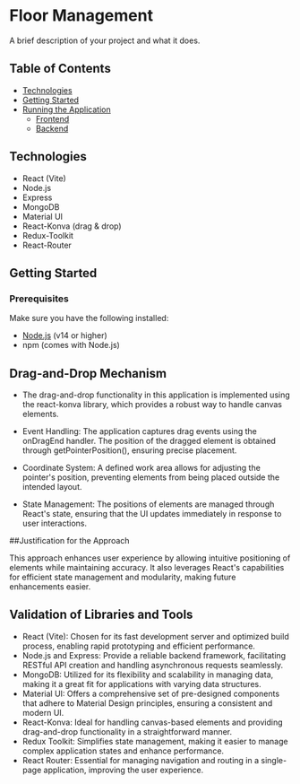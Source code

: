 # Floor Management

A brief description of your project and what it does.

## Table of Contents

- [Technologies](#technologies)
- [Getting Started](#getting-started)
- [Running the Application](#running-the-application)
  - [Frontend](#frontend)
  - [Backend](#backend)


## Technologies

- React (Vite)
- Node.js
- Express
- MongoDB 
- Material UI
- React-Konva (drag & drop)
- Redux-Toolkit
- React-Router
  

## Getting Started

### Prerequisites

Make sure you have the following installed:

- [Node.js](https://nodejs.org/) (v14 or higher)
- npm (comes with Node.js)



## Drag-and-Drop Mechanism
- The drag-and-drop functionality in this application is implemented using the react-konva library, which provides a robust way to handle canvas elements.

- Event Handling: The application captures drag events using the onDragEnd handler. The position of the dragged element is obtained through getPointerPosition(), ensuring precise placement.

- Coordinate System: A defined work area allows for adjusting the pointer's position, preventing elements from being placed outside the intended layout.

- State Management: The positions of elements are managed through React's state, ensuring that the UI updates immediately in response to user interactions.

##Justification for the Approach

This approach enhances user experience by allowing intuitive positioning of elements while maintaining accuracy. 
It also leverages React's capabilities for efficient state management and modularity, making future enhancements easier.

## Validation of Libraries and Tools

- React (Vite): Chosen for its fast development server and optimized build process, enabling rapid prototyping and efficient performance.
- Node.js and Express: Provide a reliable backend framework, facilitating RESTful API creation and handling asynchronous requests seamlessly.
- MongoDB: Utilized for its flexibility and scalability in managing data, making it a great fit for applications with varying data structures.
- Material UI: Offers a comprehensive set of pre-designed components that adhere to Material Design principles, ensuring a consistent and modern UI.
- React-Konva: Ideal for handling canvas-based elements and providing drag-and-drop functionality in a straightforward manner.
- Redux Toolkit: Simplifies state management, making it easier to manage complex application states and enhance performance.
- React Router: Essential for managing navigation and routing in a single-page application, improving the user experience.

